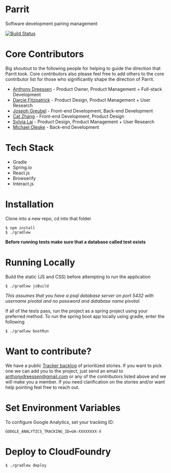 # Parrit
Software development pairing management

[![Build Status](https://travis-ci.org/Pinwheeler/Parrit.svg?branch=master)](https://travis-ci.org/Pinwheeler/Parrit)

# Core Contributors
Big shoutout to the following people for helping to guide the direction that Parrit took. Core contributors also please feel free to add others to the core contributor list for those who significantly shape the direction of Parrit.

- [Anthony Dreessen](mailto:anthonydreessen@gmail.com) - Product Owner, Product Management + Full-stack Development
- [Darcie Fitzpatrick](mailto:darciefitzpatrick@gmail.com) - Product Design, Product Management + User Research
- [Joseph Greubel](mailto:jgreubel@pivotal.io) - Front-end Development, Back-end Development
- [Cat Zhang](mailto:czhang@pivotal.io) - Front-end Development, Product Design
- [Sylvia Lai](mailto:slai@pivotal.io) - Product Design, Product Management + User Research
- [Michael Oleske](mailto:moleske@pivotal.io) - Back-end Development

# Tech Stack
- Gradle
- Spring.io
- React.js
- Browserify
- Interact.js

# Installation

Clone into a new repo, cd into that folder

```
$ npm install
$ ./gradlew
```

**Before running tests make sure that a database called test exists**

# Running Locally

Build the static (JS and CSS) before attempting to run the application
```
$ ./gradlew jsBuild
```

_This assumes that you have a psql database server on port 5432 with username pivotal and no password and database name pivotal._

If all of the tests pass, run the project as a spring project using your preferred method. To run the spring boot app locally using gradle, enter the following
```
$ ./gradlew bootRun
```

# Want to contribute?

We have a public [Tracker backlog](https://www.pivotaltracker.com/n/projects/1504460) of prioritized stories. If you want to pick one we can add you to the project, just send an email to anthonydreessen@gmail.com or any of the contributors listed above and we will make you a member. If you need clarification on the stories and/or want help pointing feel free to reach out. 

# Set Environment Variables

To configure Google Analytics, set your tracking ID:

```
GOOGLE_ANALYTICS_TRACKING_ID=UA-XXXXXXXX-X
```

# Deploy to CloudFoundry

```
$ ./gradlew deploy
```


